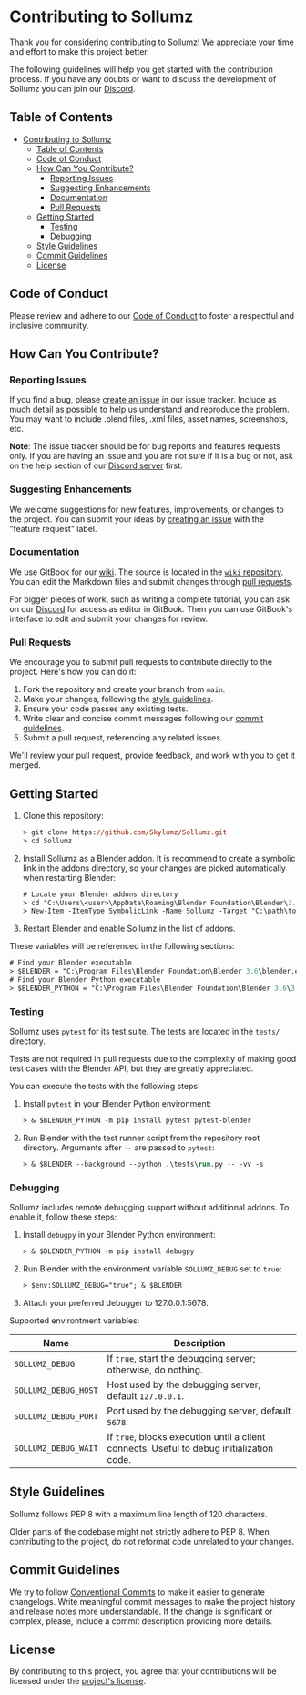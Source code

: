 # Contributing to Sollumz

Thank you for considering contributing to Sollumz! We appreciate your time and effort to make this project better.

The following guidelines will help you get started with the contribution process. If you have any doubts or want to discuss the development of Sollumz you can join our [Discord][discord_server].

## Table of Contents

- [Contributing to Sollumz](#contributing-to-sollumz)
  - [Table of Contents](#table-of-contents)
  - [Code of Conduct](#code-of-conduct)
  - [How Can You Contribute?](#how-can-you-contribute)
    - [Reporting Issues](#reporting-issues)
    - [Suggesting Enhancements](#suggesting-enhancements)
    - [Documentation](#documentation)
    - [Pull Requests](#pull-requests)
  - [Getting Started](#getting-started)
    - [Testing](#testing)
    - [Debugging](#debugging)
  - [Style Guidelines](#style-guidelines)
  - [Commit Guidelines](#commit-guidelines)
  - [License](#license)

## Code of Conduct

Please review and adhere to our [Code of Conduct](CODE_OF_CONDUCT.md) to foster a respectful and inclusive community.

## How Can You Contribute?

### Reporting Issues

If you find a bug, please [create an issue][issue_tracker] in our issue tracker. Include as much detail as possible to help us understand and reproduce the problem. You may want to include .blend files, .xml files, asset names, screenshots, etc.

**Note**: The issue tracker should be for bug reports and features requests only. If you are having an issue and you are not sure if it is a bug or not, ask on the help section of our [Discord server][discord_server] first.

### Suggesting Enhancements

We welcome suggestions for new features, improvements, or changes to the project. You can submit your ideas by [creating an issue][issue_tracker] with the "feature request" label.

### Documentation

We use GitBook for our [wiki][wiki]. The source is located in the [`wiki` repository][wiki_repo]. You can edit the Markdown files and submit changes through [pull requests](#pull-requests).

For bigger pieces of work, such as writing a complete tutorial, you can ask on our [Discord][discord_server] for access as editor in GitBook. Then you can use GitBook's interface to edit and submit your changes for review.

### Pull Requests

We encourage you to submit pull requests to contribute directly to the project. Here's how you can do it:

1. Fork the repository and create your branch from `main`.
2. Make your changes, following the [style guidelines](#style-guidelines).
3. Ensure your code passes any existing tests.
4. Write clear and concise commit messages following our [commit guidelines](#commit-guidelines).
5. Submit a pull request, referencing any related issues.

We'll review your pull request, provide feedback, and work with you to get it merged.

## Getting Started

1. Clone this repository:
   ```ps
   > git clone https://github.com/Skylumz/Sollumz.git
   > cd Sollumz
   ```
2. Install Sollumz as a Blender addon. It is recommend to create a symbolic link in the addons directory, so your changes are picked automatically when restarting Blender:
    ```ps
    # Locate your Blender addons directory
    > cd "C:\Users\<user>\AppData\Roaming\Blender Foundation\Blender\3.6\scripts\addons"
    > New-Item -ItemType SymbolicLink -Name Sollumz -Target "C:\path\to\sollumz\repo\"
    ```
3. Restart Blender and enable Sollumz in the list of addons.


These variables will be referenced in the following sections:
```ps
# Find your Blender executable
> $BLENDER = "C:\Program Files\Blender Foundation\Blender 3.6\blender.exe"
# Find your Blender Python executable
> $BLENDER_PYTHON = "C:\Program Files\Blender Foundation\Blender 3.6\3.6\python\bin\python.exe"
```

### Testing

Sollumz uses `pytest` for its test suite. The tests are located in the `tests/` directory.

Tests are not required in pull requests due to the complexity of making good test cases with the Blender API, but they are greatly appreciated.

You can execute the tests with the following steps:
1. Install `pytest` in your Blender Python environment:
    ```ps
    > & $BLENDER_PYTHON -m pip install pytest pytest-blender
    ```
2. Run Blender with the test runner script from the repository root directory. Arguments after `--` are passed to `pytest`:
    ```ps
    > & $BLENDER --background --python .\tests\run.py -- -vv -s
    ```

### Debugging

Sollumz includes remote debugging support without additional addons. To enable it, follow these steps:

1. Install `debugpy` in your Blender Python environment:
   ```ps
   > & $BLENDER_PYTHON -m pip install debugpy
   ```
2. Run Blender with the environment variable `SOLLUMZ_DEBUG` set to `true`:
   ```ps
   > $env:SOLLUMZ_DEBUG="true"; & $BLENDER
   ```
3. Attach your preferred debugger to 127.0.0.1:5678.

Supported environtment variables:

|  Name                | Description |
|----------------------|-------------|
| `SOLLUMZ_DEBUG`      | If `true`, start the debugging server; otherwise, do nothing. |
| `SOLLUMZ_DEBUG_HOST` | Host used by the debugging server, default `127.0.0.1`. |
| `SOLLUMZ_DEBUG_PORT` | Port used by the debugging server, default `5678`. |
| `SOLLUMZ_DEBUG_WAIT` | If `true`, blocks execution until a client connects. Useful to debug initialization code. |
 

## Style Guidelines

Sollumz follows PEP 8 with a maximum line length of 120 characters.

Older parts of the codebase might not strictly adhere to PEP 8. When contributing to the project, do not reformat code unrelated to your changes.

## Commit Guidelines

We try to follow [Conventional Commits][conventional_commits] to make it easier to generate changelogs. Write meaningful commit messages to make the project history and release notes more understandable. If the change is significant or complex, please, include a commit description providing more details.

## License

By contributing to this project, you agree that your contributions will be licensed under the [project's license](LICENSE).

[discord_server]: https://discord.gg/bZuWBWaQBg
[issue_tracker]: https://github.com/Skylumz/Sollumz/issues
[wiki]: https://sollumz.gitbook.io/sollumz-wiki/
[wiki_repo]: https://github.com/Sollumz/wiki
[conventional_commits]: https://www.conventionalcommits.org/en/v1.0.0/
